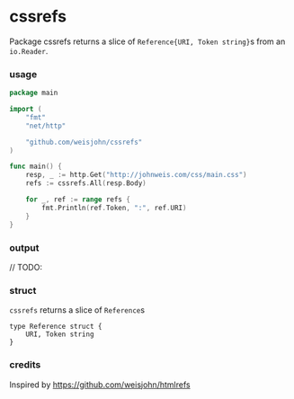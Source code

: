 # cssrefs

Package cssrefs returns a slice of `Reference{URI, Token string}`s from an `io.Reader`.

### usage

```go
package main

import (
    "fmt"
    "net/http"

    "github.com/weisjohn/cssrefs"
)

func main() {
    resp, _ := http.Get("http://johnweis.com/css/main.css")
    refs := cssrefs.All(resp.Body)

    for _, ref := range refs {
        fmt.Println(ref.Token, ":", ref.URI)
    }
}
```

### output

// TODO:

### struct

`cssrefs` returns a slice of `Reference`s

```
type Reference struct {
    URI, Token string
}
```

### credits

Inspired by https://github.com/weisjohn/htmlrefs